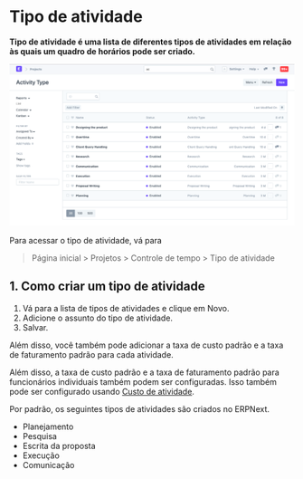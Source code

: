 # Tipo de atividade



**Tipo de atividade é uma lista de diferentes tipos de atividades em relação às quais um quadro de horários pode ser criado.**


![Tipo de atividade](/files/projects-activity-type.png)


Para acessar o tipo de atividade, vá para


> Página inicial > Projetos > Controle de tempo > Tipo de atividade


## 1. Como criar um tipo de atividade


1. Vá para a lista de tipos de atividades e clique em Novo.
2. Adicione o assunto do tipo de atividade.
3. Salvar.


Além disso, você também pode adicionar a taxa de custo padrão e a taxa de faturamento padrão para cada atividade.


Além disso, a taxa de custo padrão e a taxa de faturamento padrão para funcionários individuais também podem ser configuradas. Isso também pode ser configurado usando [Custo de atividade](/docs/pt/projects/activity-cost).


Por padrão, os seguintes tipos de atividades são criados no ERPNext.


* Planejamento
* Pesquisa
* Escrita da proposta
* Execução
* Comunicação



